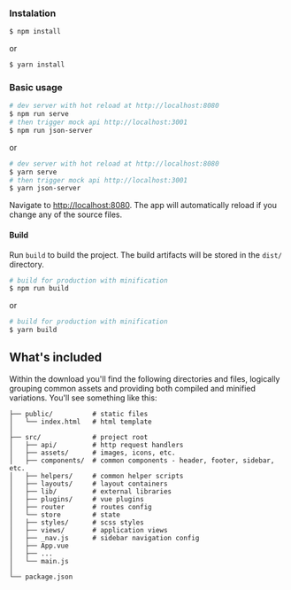 ### Instalation

``` bash
$ npm install
```

or

``` bash
$ yarn install
```

### Basic usage

``` bash
# dev server with hot reload at http://localhost:8080
$ npm run serve
# then trigger mock api http://localhost:3001
$ npm run json-server
```

or

``` bash
# dev server with hot reload at http://localhost:8080
$ yarn serve
# then trigger mock api http://localhost:3001
$ yarn json-server
```

Navigate to [http://localhost:8080](http://localhost:8080). The app will automatically reload if you change any of the source files.

#### Build

Run `build` to build the project. The build artifacts will be stored in the `dist/` directory.

```bash
# build for production with minification
$ npm run build
```

or

```bash
# build for production with minification
$ yarn build
```

## What's included

Within the download you'll find the following directories and files, logically grouping common assets and providing both compiled and minified variations. You'll see something like this:

```
├── public/          # static files
│   └── index.html   # html template
│
├── src/             # project root
│   ├── api/         # http request handlers
│   ├── assets/      # images, icons, etc.
│   ├── components/  # common components - header, footer, sidebar, etc.
│   ├── helpers/     # common helper scripts
│   ├── layouts/     # layout containers
│   ├── lib/         # external libraries
│   ├── plugins/     # vue plugins
│   ├── router       # routes config
│   └── store        # state
│   ├── styles/      # scss styles
│   ├── views/       # application views
│   ├── _nav.js      # sidebar navigation config
│   ├── App.vue
│   ├── ...
│   └── main.js
│
└── package.json
```

